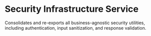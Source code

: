 # Security Infrastructure Service

Consolidates and re-exports all business-agnostic security utilities,
including authentication, input sanitization, and response validation.
